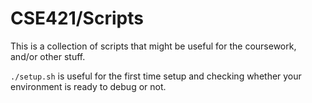 # CSE421/Scripts

This is a collection of scripts that might be useful for the coursework, and/or other stuff.

`./setup.sh` is useful for the first time setup and checking whether your environment is ready to debug or not.
